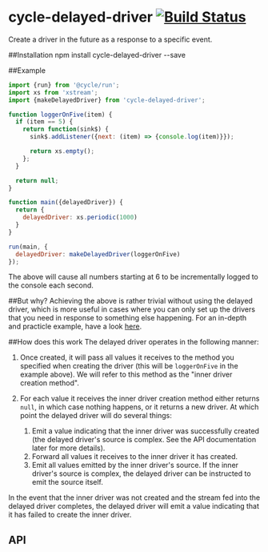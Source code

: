 # cycle-delayed-driver [![Build Status](https://travis-ci.org/cyclejs-community/cycle-delayed-driver.svg?branch=master)](https://travis-ci.org/cyclejs-community/cycle-delayed-driver)
Create a driver in the future as a response to a specific event.

##Installation
    npm install cycle-delayed-driver --save

##Example
```javascript
import {run} from '@cycle/run';
import xs from 'xstream';
import {makeDelayedDriver} from 'cycle-delayed-driver';

function loggerOnFive(item) {
  if (item == 5) {
    return function(sink$) {
      sink$.addListener({next: (item) => {console.log(item)}});

      return xs.empty();
    };
  }

  return null;
}

function main({delayedDriver}) {
  return {
    delayedDriver: xs.periodic(1000)
  }
}

run(main, {
  delayedDriver: makeDelayedDriver(loggerOnFive)
});
```

The above will cause all numbers starting at 6 to be incrementally logged to the console each second.

##But why?
Achieving the above is rather trivial without using the delayed driver, which is
more useful in cases where you can only set up the drivers that you need in
response to something else happening. For an in-depth and practicle example,
have a look [here](doc/USECASE.md).

##How does this work
The delayed driver operates in the following manner:
1. Once created, it will pass all values it receives to the method you specified
   when creating the driver (this will be `loggerOnFive` in the example above).
   We will refer to this method as the "inner driver creation method".

2. For each value it receives the inner driver creation method either returns
   `null`, in which case nothing happens, or it returns a new driver. At which
   point the delayed driver will do several things:

   1. Emit a value indicating that the inner driver was successfully created (the delayed driver's source is complex. See the API documentation later for more details).
   2. Forward all values it receives to the inner driver it has created.
   3. Emit all values emitted by the inner driver's source. If the inner driver's source is complex, the delayed driver can be instructed to emit the source itself.

In the event that the inner driver was not created and the stream fed into the delayed driver completes, the delayed driver will emit a value indicating that it has failed to create the inner driver.

## API

